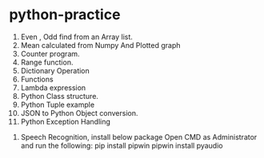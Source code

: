 # python-practice

1. Even , Odd find from  an Array list.
2. Mean calculated from Numpy And Plotted graph
3. Counter program.
4. Range function.
5. Dictionary Operation
6. Functions 
7. Lambda expression
8. Python Class structure.
9. Python Tuple example
10. JSON to Python Object conversion.
11. Python Exception Handling


1) Speech Recognition, install below package 
Open CMD as Administrator and run the following:
pip install pipwin
pipwin install pyaudio